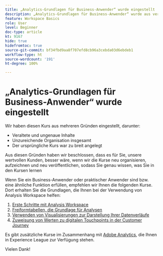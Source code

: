 ```yaml
---
title: „Analytics-Grundlagen für Business-Anwender“ wurde eingestellt
description: „Analytics-Grundlagen für Business-Anwender“ wurde aus verschiedenen Gründen eingestellt.
feature: Workspace Basics
role: User
level: Beginner
doc-type: article
kt: 9167
hide: true
hidefromtoc: true
source-git-commit: bf34fbd9aa8f707efd8cb96a3cebda03d6ebdeb1
workflow-type: ht
source-wordcount: '191'
ht-degree: 100%

---
```



# „Analytics-Grundlagen für Business-Anwender“ wurde eingestellt

Wir haben diesen Kurs aus mehreren Gründen eingestellt, darunter:

* Veraltete und ungenaue Inhalte
* Unzureichende Organisation insgesamt
* Der ursprüngliche Kurs war zu breit angelegt

Aus diesen Gründen haben wir beschlossen, dass es für Sie, unsere wertvollen Kunden, besser wäre, wenn wir die Kurse neu organisieren, aufzeichnen und neu veröffentlichen, sodass Sie genau wissen, was Sie in den Kursen lernen

Wenn Sie ein Business-Anwender oder praktischer Anwender sind bzw. eine ähnliche Funktion erfüllen, empfehlen wir Ihnen die folgenden Kurse. Dort erhalten Sie die Grundlagen, die Ihnen bei der Verwendung von Analysis Workspace helfen:

1. [Erste Schritte mit Analysis Workspace](https://experienceleague.adobe.com/?recommended=Analytics-U-1-2020.1.workspace&amp;lang=de)
1. [Freiformtabellen, die Grundlage für Analysen](https://experienceleague.adobe.com/?recommended=Analytics-U-1-2020.3)
1. [Verwenden von Visualisierungen zur Darstellung Ihrer Datenverläufe](https://experienceleague.adobe.com/?recommended=Analytics-U-1-2021.1.visualizations&amp;lang=de)
1. [Zuweisung von Werten zu digitalen Touchpoints in der Customer Journey](https://experienceleague.adobe.com/?recommended=Analytics-U-1-2020.2&amp;lang=de)

Es gibt zusätzliche Kurse im Zusammenhang mit [Adobe Analytics](https://experienceleague.adobe.com/?recommended=Analytics-U-1-2020.1.workspace&amp;lang=de), die Ihnen in Experience League zur Verfügung stehen.

Vielen Dank!